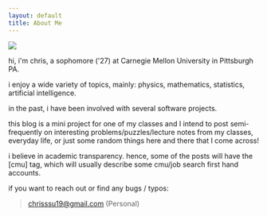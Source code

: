 ```yaml
---
layout: default
title: About Me
---
```


<img class="profile-picture" src="{{site.baseurl}}/{{site.profile-picture}}">

hi, i'm chris, a sophomore ('27) at Carnegie Mellon University in Pittsburgh PA.

i enjoy a wide variety of topics, mainly: physics, mathematics, statistics, artificial intelligence. 

in the past, i have been involved with several software projects.

this blog is a mini project for one of my classes and I intend to post semi-frequently on interesting problems/puzzles/lecture notes from my classes, everyday life, or just some random things here and there that I come across!

i believe in academic transparency. hence, some of the posts will have the [cmu] tag, which will usually describe some cmu/job search first hand accounts.

if you want to reach out or find any bugs / typos: 

> chrisssu19@gmail.com (Personal)

